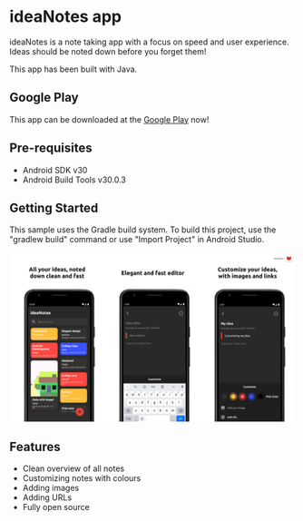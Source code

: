 ideaNotes app
===================================

ideaNotes is a note taking app with a focus on speed and user experience.
Ideas should be noted down before you forget them!

This app has been built with Java.

Google Play
--------------

This app can be downloaded at the [Google Play](https://play.google.com/store/apps/details?id=com.sl.ideanotes) now!

Pre-requisites
--------------

- Android SDK v30
- Android Build Tools v30.0.3

Getting Started
---------------

This sample uses the Gradle build system. To build this project, use the
"gradlew build" command or use "Import Project" in Android Studio.

<a href="https://github.com/stefanluiken/ideaNotes"><img src="https://github.com/stefanluiken/ideaNotes/blob/master/ideanotes.png" title="ideaNotes" alt="ideaNotes"></a>

Features
---------------

- Clean overview of all notes
- Customizing notes with colours
- Adding images
- Adding URLs
- Fully open source